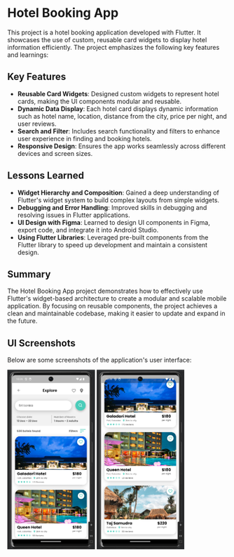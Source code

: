 # Hotel Booking App

This project is a hotel booking application developed with Flutter. It showcases the use of custom, reusable card widgets to display hotel information efficiently. The project emphasizes the following key features and learnings:

## Key Features

- **Reusable Card Widgets**: Designed custom widgets to represent hotel cards, making the UI components modular and reusable.
- **Dynamic Data Display**: Each hotel card displays dynamic information such as hotel name, location, distance from the city, price per night, and user reviews.
- **Search and Filter**: Includes search functionality and filters to enhance user experience in finding and booking hotels.
- **Responsive Design**: Ensures the app works seamlessly across different devices and screen sizes.

## Lessons Learned

- **Widget Hierarchy and Composition**: Gained a deep understanding of Flutter's widget system to build complex layouts from simple widgets.
- **Debugging and Error Handling**: Improved skills in debugging and resolving issues in Flutter applications.
- **UI Design with Figma**: Learned to design UI components in Figma, export code, and integrate it into Android Studio.
- **Using Flutter Libraries**: Leveraged pre-built components from the Flutter library to speed up development and maintain a consistent design.

## Summary

The Hotel Booking App project demonstrates how to effectively use Flutter's widget-based architecture to create a modular and scalable mobile application. By focusing on reusable components, the project achieves a clean and maintainable codebase, making it easier to update and expand in the future.

## UI Screenshots

Below are some screenshots of the application's user interface:

<p float="left">
  <img src="Screenshots/2.png" width="200" />
  <img src="Screenshots/3.png" width="200" />
  
</p>
